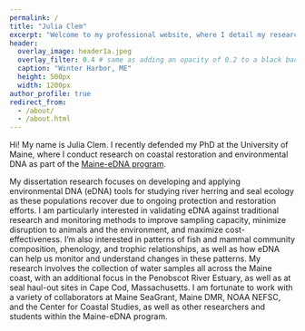 ```yaml
---
permalink: /
title: "Julia Clem"
excerpt: "Welcome to my professional website, where I detail my research, teaching, and outreach interests and activities. Thanks for stopping by!"
header:
  overlay_image: header1a.jpeg
  overlay_filter: 0.4 # same as adding an opacity of 0.2 to a black background
  caption: "Winter Harbor, ME"
  height: 500px
  width: 1200px
author_profile: true
redirect_from: 
  - /about/
  - /about.html
---
```


Hi! My name is Julia Clem. I recently defended my PhD at the University of Maine, where I conduct research on coastal restoration and environmental DNA as part of the [Maine-eDNA program](https://umaine.edu/edna/). 

My dissertation research focuses on developing and applying environmental DNA (eDNA) tools for studying river herring and seal ecology as these populations recover due to ongoing protection and restoration efforts. I am particularly interested in validating eDNA against traditional research and monitoring methods to improve sampling capacity, minimize disruption to animals and the environment, and maximize cost-effectiveness. I’m also interested in patterns of fish and mammal community composition, phenology, and trophic relationships, as well as how eDNA can help us monitor and understand changes in these patterns. My research involves the collection of water samples all across the Maine coast, with an additional focus in the Penobscot River Estuary, as well as at seal haul-out sites in Cape Cod, Massachusetts. I am fortunate to work with a variety of collaborators at Maine SeaGrant, Maine DMR, NOAA NEFSC, and the Center for Coastal Studies, as well as other researchers and students within the Maine-eDNA program.

